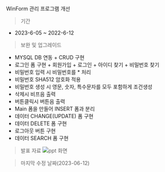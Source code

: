 WinForm 관리 프로그램 개선
>기간
* 2023-6-05 ~ 2022-6-12
>보완 및 업그레이드
- MYSQL DB 연동
	  + CRUD 구현
- 로그인 폼 구현
	  + 회원가입 
	  + 로그인 
	  + 아이디 찾기 
	  + 비밀번호 찾기
- 비밀번호 입력 시 비밀번호를 * 처리
- 비밀번호 SHA512 암호화 적용
- 비밀번호 생성 시 영문, 숫자, 특수문자를 모두 포함하게 조건생성
- 삭제시 비프음 출력
- 버튼클릭시 버튼음 출력
- Main 폼을 만들어 INSERT 폼과 분리
- 데이터 CHANGE(UPDATE) 폼 구현
- 데이터 DELETE 폼 구현
- 로그아웃 버튼 구현
- 데이터 SEARCH 폼 구현





> 발표 자료
![ppt 화면](./ppt/ppt.JPG)

> 마지막 수정 날짜(2023-06-12)
